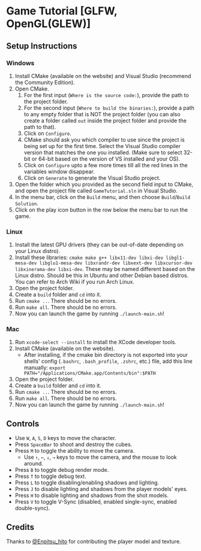 # Game Tutorial [GLFW, OpenGL(GLEW)]

## Setup Instructions

### Windows

1. Install CMake (available on the website) and Visual Studio (recommend the Community Edition).
2. Open CMake.
   1. For the first input (`Where is the source code:`), provide the path to the project folder.
   2. For the second input (`Where to build the binaries:`), provide a path to any empty folder that is NOT the project folder (you can also create a folder called `out` inside the project folder and provide the path to that).
   3. Click on `Configure`.
   4. CMake should ask you which compiler to use since the project is being set up for the first time. Select the Visual Studio compiler version that matches the one you installed. (Make sure to select 32-bit or 64-bit based on the version of VS installed and your OS).
   5. Click on `Configure` upto a few more times till all the red lines in the variables window disappear.
   6. Click on `Generate` to generate the Visual Studio project.
3. Open the folder which you provided as the second field input to CMake, and open the project file called `GameTutorial.sln` in Visual Studio.
4. In the menu bar, click on the `Build` menu, and then choose `Build`/`Build Solution`.
5. Click on the play icon button in the row below the menu bar to run the game.

### Linux

1. Install the latest GPU drivers (they can be out-of-date depending on your Linux distro).
2. Install these libraries: `cmake make g++ libx11-dev libxi-dev libgl1-mesa-dev libglu1-mesa-dev libxrandr-dev libxext-dev libxcursor-dev libxinerama-dev libxi-dev`. These may be named different based on the Linux distro. Should be this in Ubuntu and other Debian based distros. You can refer to Arch Wiki if you run Arch Linux.
3. Open the project folder.
4. Create a `build` folder and `cd` into it.
5. Run `cmake ..`. There should be no errors.
6. Run `make all`. There should be no errors.
7. Now you can launch the game by running `./launch-main.sh`!

### Mac

1. Run `xcode-select --install` to install the XCode developer tools.
2. Install CMake (available on the website).
   - After installing, if the cmake bin directory is not exported into your shells' config (`.bashrc`, `.bash_profile`, `.zshrc`, etc.) file, add this line manually: `export PATH="/Applications/CMake.app/Contents/bin":$PATH`
3. Open the project folder.
4. Create a `build` folder and `cd` into it.
5. Run `cmake ..`. There should be no errors.
6. Run `make all`. There should be no errors.
7. Now you can launch the game by running `./launch-main.sh`!

## Controls

- Use `W`, `A`, `S`, `D` keys to move the character.
- Press `SpaceBar` to shoot and destroy the cubes.
- Press `M` to toggle the ability to move the camera.
  - Use `↑`, `←`, `↓`, `→` keys to move the camera, and the mouse to look around.
- Press `B` to toggle debug render mode.
- Press `T` to toggle debug text.
- Press `L` to toggle disabling/enabling shadows and lighting.
- Press `J` to disable lighting and shadows from the player models' eyes.
- Press `H` to disable lighting and shadows from the shot models.
- Press `V` to toggle V-Sync (disabled, enabled single-sync, enabled double-sync).

## Credits

Thanks to [@Enpitsu_hito](https://twitter.com/enpitsu_hito) for contributing the player model and texture.